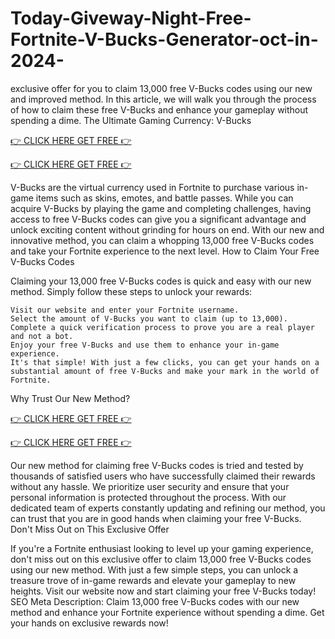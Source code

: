 # Today-Giveway-Night-Free-Fortnite-V-Bucks-Generator-oct-in-2024-

exclusive offer for you to claim 13,000 free V-Bucks codes using our new and improved method. In this article, we will walk you through the process of how to claim these free V-Bucks and enhance your gameplay without spending a dime.
The Ultimate Gaming Currency: V-Bucks

[👉 CLICK HERE GET FREE 👉](https://appbitly.com/vbucks) 

[👉 CLICK HERE GET FREE 👉](https://appbitly.com/vbucks) 


V-Bucks are the virtual currency used in Fortnite to purchase various in-game items such as skins, emotes, and battle passes. While you can acquire V-Bucks by playing the game and completing challenges, having access to free V-Bucks codes can give you a significant advantage and unlock exciting content without grinding for hours on end. With our new and innovative method, you can claim a whopping 13,000 free V-Bucks codes and take your Fortnite experience to the next level.
How to Claim Your Free V-Bucks Codes

Claiming your 13,000 free V-Bucks codes is quick and easy with our new method. Simply follow these steps to unlock your rewards:

    Visit our website and enter your Fortnite username.
    Select the amount of V-Bucks you want to claim (up to 13,000).
    Complete a quick verification process to prove you are a real player and not a bot.
    Enjoy your free V-Bucks and use them to enhance your in-game experience.
    It's that simple! With just a few clicks, you can get your hands on a substantial amount of free V-Bucks and make your mark in the world of Fortnite.

Why Trust Our New Method?

[👉 CLICK HERE GET FREE 👉](https://appbitly.com/vbucks) 

[👉 CLICK HERE GET FREE 👉](https://appbitly.com/vbucks) 

Our new method for claiming free V-Bucks codes is tried and tested by thousands of satisfied users who have successfully claimed their rewards without any hassle. We prioritize user security and ensure that your personal information is protected throughout the process. With our dedicated team of experts constantly updating and refining our method, you can trust that you are in good hands when claiming your free V-Bucks.
Don't Miss Out on This Exclusive Offer

If you're a Fortnite enthusiast looking to level up your gaming experience, don't miss out on this exclusive offer to claim 13,000 free V-Bucks codes using our new method. With just a few simple steps, you can unlock a treasure trove of in-game rewards and elevate your gameplay to new heights. Visit our website now and start claiming your free V-Bucks today!
SEO Meta Description: Claim 13,000 free V-Bucks codes with our new method and enhance your Fortnite experience without spending a dime. Get your hands on exclusive rewards now!
